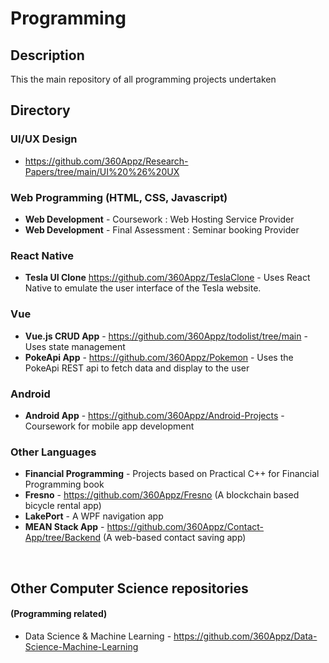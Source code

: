 # Programming


## Description
This the main repository of all programming projects undertaken

## Directory

### UI/UX Design
* https://github.com/360Appz/Research-Papers/tree/main/UI%20%26%20UX
### Web Programming (HTML, CSS, Javascript)
 * **Web Development** - Coursework : Web Hosting Service Provider
 * **Web Development** - Final Assessment : Seminar booking Provider
### React Native
 * **Tesla UI Clone** https://github.com/360Appz/TeslaClone - Uses React Native to emulate the user interface of the Tesla website.
### Vue
 * **Vue.js CRUD App** - https://github.com/360Appz/todolist/tree/main - Uses state management 
 * **PokeApi App** - https://github.com/360Appz/Pokemon - Uses the PokeApi REST api to fetch data and display to the user
### Android
 * **Android App** - https://github.com/360Appz/Android-Projects - Coursework for mobile app development
### Other Languages
* **Financial Programming** - Projects based on Practical C++ for Financial Programming book
 * **Fresno** - https://github.com/360Appz/Fresno (A blockchain based bicycle rental app)
 * **LakePort** - A WPF navigation app 
 * **MEAN Stack App** - https://github.com/360Appz/Contact-App/tree/Backend (A web-based contact saving app)


 
&nbsp;

## Other Computer Science repositories
#### (Programming related)
* Data Science & Machine Learning - https://github.com/360Appz/Data-Science-Machine-Learning
 


